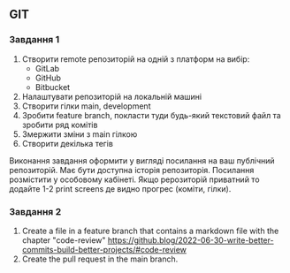 ## GIT

### Завдання 1

1. Створити remote репозиторій на одній з платформ на вибір:
   - GitLab
   - GitHub
   - Bitbucket
2. Налаштувати репозиторій на локальній машині
3. Створити гілки main, development
4. Зробити feature branch, покласти туди будь-який текстовий файл та зробити ряд комітів
5. Змержити зміни з main гілкою
6. Створити декілька тегів

Виконання завдання оформити у вигляді посилання на ваш публічний репозиторій.
Має бути доступна історія репозиторія. Посилання розмістити у особовому кабінеті.
Якщо рерозиторій приватний то додайте 1-2 print screens де видно прогрес (коміти, гілки).

### Завдання 2

1. Create a file in a feature branch that contains a markdown file with the chapter "code-review"
   https://github.blog/2022-06-30-write-better-commits-build-better-projects/#code-review
2. Create the pull request in the main branch.